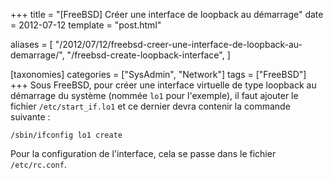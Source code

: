 +++
title = "[FreeBSD] Créer une interface de loopback au démarrage"
date = 2012-07-12
template = "post.html"

aliases = [
  "/2012/07/12/freebsd-creer-une-interface-de-loopback-au-demarrage/",
  "/freebsd-create-loopback-interface",
]

[taxonomies]
categories = ["SysAdmin", "Network"]
tags = ["FreeBSD"]
+++
Sous FreeBSD, pour créer une interface virtuelle de type loopback au démarrage
du système (nommée `lo1` pour l'exemple), il faut ajouter le fichier
`/etc/start_if.lo1` et ce dernier devra contenir la commande suivante :

```
/sbin/ifconfig lo1 create
```

Pour la configuration de l'interface, cela se passe dans le fichier
`/etc/rc.conf`.
